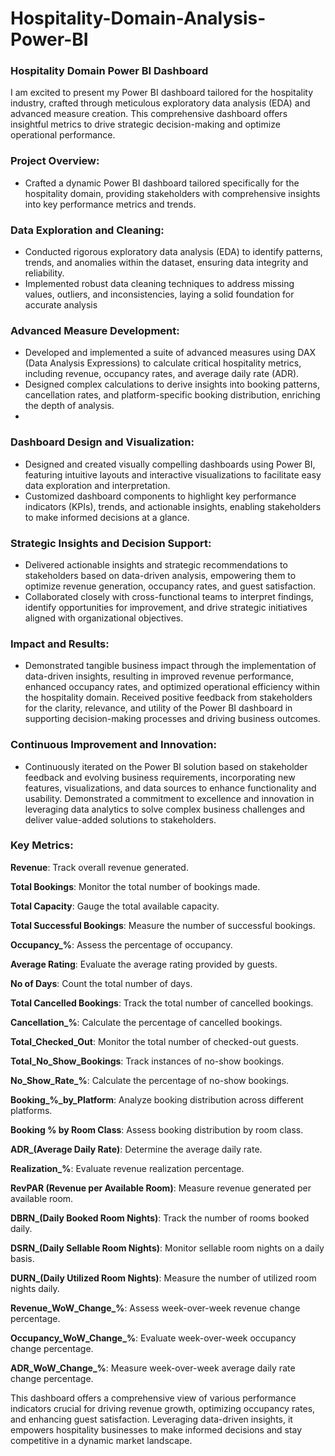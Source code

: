 # Hospitality-Domain-Analysis-Power-BI
### Hospitality Domain Power BI Dashboard

I am excited to present my Power BI dashboard tailored for the hospitality industry, crafted through meticulous exploratory data analysis (EDA) and advanced measure creation. This comprehensive dashboard offers insightful metrics to drive strategic decision-making and optimize operational performance.

### Project Overview:
- Crafted a dynamic Power BI dashboard tailored specifically for the hospitality domain, providing stakeholders with comprehensive insights into key performance metrics and trends.
### Data Exploration and Cleaning:
- Conducted rigorous exploratory data analysis (EDA) to identify patterns, trends, and anomalies within the dataset, ensuring data integrity and reliability.
- Implemented robust data cleaning techniques to address missing values, outliers, and inconsistencies, laying a solid foundation for accurate analysis
  
### Advanced Measure Development:
- Developed and implemented a suite of advanced measures using DAX (Data Analysis Expressions) to calculate critical hospitality metrics, including revenue, occupancy rates, and average daily rate (ADR).
- Designed complex calculations to derive insights into booking patterns, cancellation rates, and platform-specific booking distribution, enriching the depth of analysis.
- 
### Dashboard Design and Visualization:
- Designed and created visually compelling dashboards using Power BI, featuring intuitive layouts and interactive visualizations to facilitate easy data exploration and interpretation.
- Customized dashboard components to highlight key performance indicators (KPIs), trends, and actionable insights, enabling stakeholders to make informed decisions at a glance.
### Strategic Insights and Decision Support:
- Delivered actionable insights and strategic recommendations to stakeholders based on data-driven analysis, empowering them to optimize revenue generation, occupancy rates, and guest satisfaction.
- Collaborated closely with cross-functional teams to interpret findings, identify opportunities for improvement, and drive strategic initiatives aligned with organizational objectives.
### Impact and Results:
- Demonstrated tangible business impact through the implementation of data-driven insights, resulting in improved revenue performance, enhanced occupancy rates, and optimized operational efficiency within the hospitality domain.
Received positive feedback from stakeholders for the clarity, relevance, and utility of the Power BI dashboard in supporting decision-making processes and driving business outcomes.
### Continuous Improvement and Innovation:
- Continuously iterated on the Power BI solution based on stakeholder feedback and evolving business requirements, incorporating new features, visualizations, and data sources to enhance functionality and usability.
Demonstrated a commitment to excellence and innovation in leveraging data analytics to solve complex business challenges and deliver value-added solutions to stakeholders.

### Key Metrics:

**Revenue**: Track overall revenue generated.<br>

**Total Bookings**: Monitor the total number of bookings made.<br>

**Total Capacity**: Gauge the total available capacity.<br>

**Total Successful Bookings**: Measure the number of successful bookings.<br>

**Occupancy_%**: Assess the percentage of occupancy.<br>

**Average Rating**: Evaluate the average rating provided by guests.<br>

**No of Days**: Count the total number of days.<br>

**Total Cancelled Bookings**: Track the total number of cancelled bookings.<br>

**Cancellation_%**: Calculate the percentage of cancelled bookings.<br>

**Total_Checked_Out**: Monitor the total number of checked-out guests.<br>

**Total_No_Show_Bookings**: Track instances of no-show bookings.<br>

**No_Show_Rate_%**: Calculate the percentage of no-show bookings.<br>

**Booking_%_by_Platform**: Analyze booking distribution across different platforms.<br>

**Booking % by Room Class**: Assess booking distribution by room class.<br>

**ADR_(Average Daily Rate)**: Determine the average daily rate.<br>

**Realization_%**: Evaluate revenue realization percentage.<br>

**RevPAR (Revenue per Available Room)**: Measure revenue generated per available room.<br>

**DBRN_(Daily Booked Room Nights)**: Track the number of rooms booked daily.<br>

**DSRN_(Daily Sellable Room Nights)**: Monitor sellable room nights on a daily basis.<br>

**DURN_(Daily Utilized Room Nights)**: Measure the number of utilized room nights daily.<br>

**Revenue_WoW_Change_%**: Assess week-over-week revenue change percentage.<br>

**Occupancy_WoW_Change_%**: Evaluate week-over-week occupancy change percentage.<br>

**ADR_WoW_Change_%**: Measure week-over-week average daily rate change percentage.<br>


This dashboard offers a comprehensive view of various performance indicators crucial for driving revenue growth, optimizing occupancy rates, and enhancing guest satisfaction. Leveraging data-driven insights, it empowers hospitality businesses to make informed decisions and stay competitive in a dynamic market landscape.
